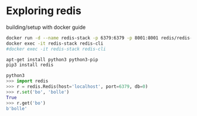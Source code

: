 # Exploring redis


building/setup with docker guide
``` sh
docker run -d --name redis-stack -p 6379:6379 -p 8001:8001 redis/redis-stack:latest
docker exec -it redis-stack redis-cli
#docker exec -it redis-stack redis-cli

apt-get install python3 python3-pip
pip3 install redis


```

``` python
python3
>>> import redis
>>> r = redis.Redis(host='localhost', port=6379, db=0)
>>> r.set('bo', 'bolle')
True
>>> r.get('bo')
b'bolle'
```
